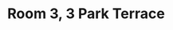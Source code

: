 ---
basin: 'No'
cudn: true
floor: First
grade: 4
images: []
living_room: 'No'
location: Park Terrace
name: '3'
network: Wireless Only
title: Room 3, 3 Park Terrace
---